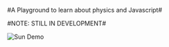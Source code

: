 #A Playground to learn about physics and Javascript#

#NOTE: STILL IN DEVELOPMENT#

![Sun Demo](https://github.com/jcharry/SciPlay/tree/master/img/sun.jpg)
